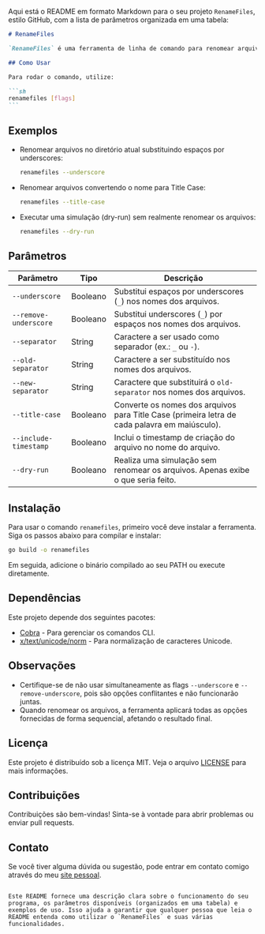 Aqui está o README em formato Markdown para o seu projeto `RenameFiles`, estilo GitHub, com a lista de parâmetros organizada em uma tabela:

````markdown
# RenameFiles

`RenameFiles` é uma ferramenta de linha de comando para renomear arquivos em um diretório, fornecendo flexibilidade para modificar os nomes dos arquivos de várias maneiras, como substituir caracteres, adicionar timestamps e mudar para título capitalizado.

## Como Usar

Para rodar o comando, utilize:

```sh
renamefiles [flags]
```
````

## Exemplos

- Renomear arquivos no diretório atual substituindo espaços por underscores:

  ```sh
  renamefiles --underscore
  ```

- Renomear arquivos convertendo o nome para Title Case:

  ```sh
  renamefiles --title-case
  ```

- Executar uma simulação (dry-run) sem realmente renomear os arquivos:

  ```sh
  renamefiles --dry-run
  ```

## Parâmetros

| Parâmetro             | Tipo     | Descrição                                                                                     |
| --------------------- | -------- | --------------------------------------------------------------------------------------------- |
| `--underscore`        | Booleano | Substitui espaços por underscores (`_`) nos nomes dos arquivos.                               |
| `--remove-underscore` | Booleano | Substitui underscores (`_`) por espaços nos nomes dos arquivos.                               |
| `--separator`         | String   | Caractere a ser usado como separador (ex.: `_` ou `-`).                                       |
| `--old-separator`     | String   | Caractere a ser substituído nos nomes dos arquivos.                                           |
| `--new-separator`     | String   | Caractere que substituirá o `old-separator` nos nomes dos arquivos.                           |
| `--title-case`        | Booleano | Converte os nomes dos arquivos para Title Case (primeira letra de cada palavra em maiúsculo). |
| `--include-timestamp` | Booleano | Inclui o timestamp de criação do arquivo no nome do arquivo.                                  |
| `--dry-run`           | Booleano | Realiza uma simulação sem renomear os arquivos. Apenas exibe o que seria feito.               |

## Instalação

Para usar o comando `renamefiles`, primeiro você deve instalar a ferramenta. Siga os passos abaixo para compilar e instalar:

```sh
go build -o renamefiles
```

Em seguida, adicione o binário compilado ao seu PATH ou execute diretamente.

## Dependências

Este projeto depende dos seguintes pacotes:

- [Cobra](https://github.com/spf13/cobra) - Para gerenciar os comandos CLI.
- [x/text/unicode/norm](https://pkg.go.dev/golang.org/x/text/unicode/norm) - Para normalização de caracteres Unicode.

## Observações

- Certifique-se de não usar simultaneamente as flags `--underscore` e `--remove-underscore`, pois são opções conflitantes e não funcionarão juntas.
- Quando renomear os arquivos, a ferramenta aplicará todas as opções fornecidas de forma sequencial, afetando o resultado final.

## Licença

Este projeto é distribuído sob a licença MIT. Veja o arquivo [LICENSE](./LICENSE) para mais informações.

## Contribuições

Contribuições são bem-vindas! Sinta-se à vontade para abrir problemas ou enviar pull requests.

## Contato

Se você tiver alguma dúvida ou sugestão, pode entrar em contato comigo através do meu [site pessoal](https://www.robsonalves.dev.br).

```

Este README fornece uma descrição clara sobre o funcionamento do seu programa, os parâmetros disponíveis (organizados em uma tabela) e exemplos de uso. Isso ajuda a garantir que qualquer pessoa que leia o README entenda como utilizar o `RenameFiles` e suas várias funcionalidades.
```

